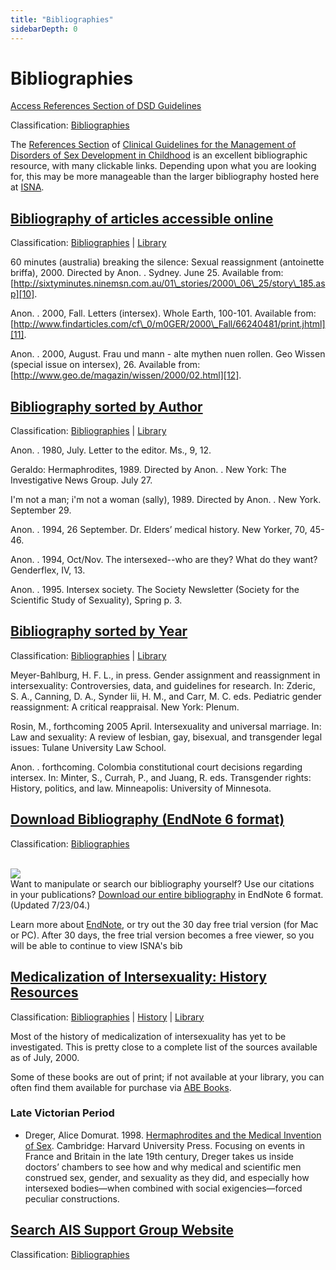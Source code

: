 ```yaml
---
title: "Bibliographies"
sidebarDepth: 0
---
```


# Bibliographies

[Access References Section of DSD Guidelines][2]

Classification: [Bibliographies][3]

The [References Section][4] of [Clinical Guidelines for the Management of Disorders of Sex Development in Childhood][5] is an excellent bibliographic resource, with many clickable links. Depending upon what you are looking for, this may be more manageable than the larger bibliography hosted here at [ISNA][6].

[Bibliography of articles accessible online][7]
-----------------------------------------------

Classification: [Bibliographies][8] | [Library][9]

60 minutes (australia) breaking the silence: Sexual reassignment (antoinette briffa), 2000. Directed by Anon. . Sydney. June 25. Available from: [http://sixtyminutes.ninemsn.com.au/01\_stories/2000\_06\_25/story\_185.asp][10].

Anon. . 2000, Fall. Letters (intersex). Whole Earth, 100-101. Available from: [http://www.findarticles.com/cf\_0/m0GER/2000\_Fall/66240481/print.jhtml][11].

Anon. . 2000, August. Frau und mann - alte mythen nuen rollen. Geo Wissen (special issue on intersex), 26. Available from: [http://www.geo.de/magazin/wissen/2000/02.html][12].

[Bibliography sorted by Author][13]
-----------------------------------

Classification: [Bibliographies][14] | [Library][15]

Anon. . 1980, July. Letter to the editor. Ms., 9, 12.

Geraldo: Hermaphrodites, 1989. Directed by Anon. . New York: The Investigative News Group. July 27.

I'm not a man; i'm not a woman (sally), 1989. Directed by Anon. . New York. September 29.

Anon. . 1994, 26 September. Dr. Elders’ medical history. New Yorker, 70, 45-46.

Anon. . 1994, Oct/Nov. The intersexed--who are they? What do they want? Genderflex, IV, 13.

Anon. . 1995. Intersex society. The Society Newsletter (Society for the Scientific Study of Sexuality), Spring p. 3.

[Bibliography sorted by Year][16]
---------------------------------

Classification: [Bibliographies][17] | [Library][18]

Meyer-Bahlburg, H. F. L., in press. Gender assignment and reassignment in intersexuality: Controversies, data, and guidelines for research. In: Zderic, S. A., Canning, D. A., Synder Iii, H. M., and Carr, M. C. eds. Pediatric gender reassignment: A critical reappraisal. New York: Plenum.

Rosin, M., forthcoming 2005 April. Intersexuality and universal marriage. In: Law and sexuality: A review of lesbian, gay, bisexual, and transgender legal issues: Tulane University Law School.

Anon. . forthcoming. Colombia constitutional court decisions regarding intersex. In: Minter, S., Currah, P., and Juang, R. eds. Transgender rights: History, politics, and law. Minneapolis: University of Minnesota.

[Download Bibliography (EndNote 6 format)][19]
----------------------------------------------

Classification: [Bibliographies][20]

[  
![](/img/books/endnote.gif)][21]  
Want to manipulate or search our bibliography yourself? Use our citations  
in your publications? [Download our entire bibliography][22] in EndNote 6 format. (Updated 7/23/04.)

Learn more about [EndNote][23], or try out the 30 day free trial version (for Mac or PC). After 30 days, the free trial version becomes a free viewer, so you will be able to continue to view ISNA's bib

[Medicalization of Intersexuality: History Resources][24]
---------------------------------------------------------

Classification: [Bibliographies][25] | [History][26] | [Library][27]

Most of the history of medicalization of intersexuality has yet to be investigated. This is pretty close to a complete list of the sources available as of July, 2000.

Some of these books are out of print; if not available at your library, you can often find them available for purchase via [ABE Books][28].

### Late Victorian Period

*   Dreger, Alice Domurat. 1998. [Hermaphrodites and the Medical Invention of Sex][29]. Cambridge: Harvard University Press. Focusing on events in France and Britain in the late 19th century, Dreger takes us inside doctors’ chambers to see how and why medical and scientific men construed sex, gender, and sexuality as they did, and especially how intersexed bodies—when combined with social exigencies—forced peculiar constructions.

[Search AIS Support Group Website][30]
--------------------------------------

Classification: [Bibliographies][31]


[1]: /taxonomy/term/7
[2]: /node/1137
[3]: /bibliographies
[4]: http://www.dsdguidelines.org/htdocs/clinical/references.html
[5]: http://www.dsdguidelines.org
[6]: /bibliographies
[7]: /bibliographies/with_urls
[8]: /bibliographies
[9]: /taxonomy/term/7
[10]: http://sixtyminutes.ninemsn.com.au/01_stories/2000_06_25/story_185.asp
[11]: http://www.findarticles.com/cf_0/m0GER/2000_Fall/66240481/print.jhtml
[12]: http://www.geo.de/magazin/wissen/2000/02.html
[13]: /bibliographies/author
[14]: /bibliographies
[15]: /taxonomy/term/7
[16]: /bibliographies/year
[17]: /bibliographies
[18]: /taxonomy/term/7
[19]: /node/626
[20]: /bibliographies
[21]: http://www.endnote.com/
[22]: /library/ISNA_bibliography.enl.zip
[23]: http://www.endnote.com/
[24]: /library/earlyhistory
[25]: /bibliographies
[26]: /library/history
[27]: /taxonomy/term/7
[28]: http://www.abebooks.com/
[29]: /books/medicalinvention
[30]: /node/652
[31]: /bibliographies
